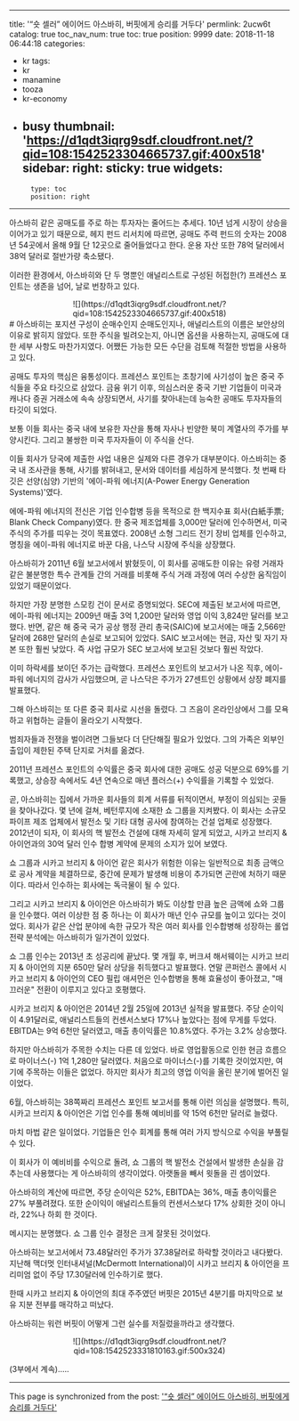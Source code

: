 
---
title: '“숏 셀러” 에이어드 아스바히, 버핏에게 승리를 거두다'
permlink: 2ucw6t
catalog: true
toc_nav_num: true
toc: true
position: 9999
date: 2018-11-18 06:44:18
categories:
- kr
tags:
- kr
- manamine
- tooza
- kr-economy
- busy
thumbnail: 'https://d1qdt3iqrg9sdf.cloudfront.net/?qid=108:1542523304665737.gif:400x518'
sidebar:
    right:
        sticky: true
widgets:
    -
        type: toc
        position: right
---


아스바히 같은 공매도를 주로 하는 투자자는 줄어드는 추세다. 10년 넘게 시장이 상승을 이어가고 있기 때문으로, 헤지 펀드 리서치에 따르면, 공매도 주력 펀드의 숫자는 2008년 54곳에서 올해 9월 단 12곳으로 줄어들었다고 한다. 운용 자산 또한 78억 달러에서 38억 달러로 절반가량 축소됐다.
  
이러한 환경에서, 아스바히와 단 두 명뿐인 애널리스트로 구성된 허접한(?) 프레션스 포인트는 생존을 넘어, 날로 번창하고 있다. 

<center>
![](https://d1qdt3iqrg9sdf.cloudfront.net/?qid=108:1542523304665737.gif:400x518)
</center>
#
아스바히는 포지션 구성이 순매수인지 순매도인지나, 애널리스트의 이름은 보안상의 이유로 밝히지 않았다. 또한 주식을 빌려오는지, 아니면 옵션을 사용하는지, 공매도에 대한 세부 사항도 마찬가지였다. 어쨌든 가능한 모든 수단을 검토해 적절한 방법을 사용하고 있다. 
  
공매도 투자의 핵심은 융통성이다. 프레션스 포인트는 초창기에 사기성이 높은 중국 주식들을 주요 타깃으로 삼았다. 금융 위기 이후, 의심스러운 중국 기반 기업들이 미국과 캐나다 증권 거래소에 속속 상장되면서, 사기를 찾아내는데 능숙한 공매도 투자자들의 타깃이 되었다. 
  
보통 이들 회사는 중국 내에 보유한 자산을 통해 자사나 빈양한 북미 계열사의 주가를 부양시킨다. 그리고 불쌍한 미국 투자자들이 이 주식을 산다.
  
이들 회사가 당국에 제출한 사업 내용은 실제와 다른 경우가 대부분이다. 아스바히는 중국 내 조사관을 통해, 사기를 밝혀내고, 문서와 데이터를 세심하게 분석했다. 첫 번째 타깃은 선양(심양) 기반의 '에이-파워 에너지(A-Power Energy Generation Systems)'였다.
  
에에-파워 에너지의 전신은 기업 인수합병 등을 목적으로 한 백지수표 회사(白紙手票; Blank Check Company)였다. 한 중국 제조업체를 3,000만 달러에 인수하면서, 미국 주식의 주가를 띠우는 것이 목표였다. 2008년 소형 그리드 전기 장비 업체를 인수하고, 명칭을 에이-파워 에너지로 바꾼 다음, 나스닥 시장에 주식을 상장했다.
  
아스바히가 2011년 6월 보고서에서 밝혔듯이, 이 회사를 공매도한 이유는 유령 거래자 같은 불분명한 특수 관계들 간의 거래를 비롯해 주식 거래 과정에 여러 수상한 움직임이 있었기 때문이었다. 
  
하지만 가장 분명한 스모킹 건이 문서로 증명되었다. SEC에 제출된 보고서에 따르면, 에이-파워 에너지는 2009년 매출 3억 1,200만 달러와 영업 이익 3,824만 달러를 보고했다. 반면, 같은 해 중국 국가 공상 행정 관리 총국(SAIC)에 보고서에는 매출 2,566만 달러에 268만 달러의 손실로 보고되어 있었다. SAIC 보고서에는 현금, 자산 및 자기 자본 또한 훨씬 낮았다. 즉 사업 규모가 SEC 보고서에 보고된 것보다 훨씬 작았다.
  
이미 하락세를 보이던 주가는 급락했다. 프레션스 포인트의 보고서가 나온 직후, 에이-파워 에너지의 감사가 사임했으며, 곧 나스닥은 주가가 27센트인 상황에서 상장 폐지를 발표했다.
  
그해 아스바히는 또 다른 중국 회사로 시선을 돌렸다. 그 즈음이 온라인상에서 그를 모욕하고 위협하는 글들이 올라오기 시작했다.
  
범죄자들과 전쟁을 벌이려면 그들보다 더 단단해질 필요가 있었다. 그의 가족은 외부인 출입이 제한된 주택 단지로 거처를 옮겼다.
  
2011년 프레션스 포인트의 수익률은 중국 회사에 대한 공매도 성공 덕분으로 69%를 기록했고, 상승장 속에서도 4년 연속으로 매년 플러스(+) 수익률을 기록할 수 있었다.
  
곧, 아스바히는 집에서 가까운 회사들의 회계 서류를 뒤적이면서, 부정이 의심되는 곳들을 찾아나갔다. 몇 년에 걸쳐, 베턴루지에 소재한 쇼 그룹을 지켜봤다. 이 회사는 소규모 파이프 제조 업체에서 발전소 및 기타 대형 공사에 참여하는 건설 업체로 성장했다. 2012년이 되자, 이 회사의 핵 발전소 건설에 대해 자세히 알게 되었고, 시카고 브리지 & 아이언과의 30억 달러 인수 합병 계약에 문제의 소지가 있어 보였다.
  
쇼 그룹과 시카고 브리지 & 아이언 같은 회사가 위험한 이유는 일반적으로 최종 금액으로 공사 계약을 체결하므로, 중간에 문제가 발생해 비용이 추가되면 곤란에 처하기 때문이다. 따라서 인수하는 회사에는 독극물이 될 수 있다.
  
그리고 시카고 브리지 & 아이언은 아스바히가 봐도 이상할 만큼 높은 금액에 쇼와 그룹을 인수했다. 여러 이상한 점 중 하나는 이 회사가 매년 인수 규모를 높이고 있다는 것이었다. 회사가 같은 산업 분야에 속한 규모가 작은 여러 회사를 인수합병해 성장하는 롤업 전략 분석에는 아스바히가 일가견이 있었다.
  
쇼 그룹 인수는 2013년 초 성공리에 끝났다. 몇 개월 후, 버크셔 해서웨이는 시카고 브리지 & 아이언의 지분 650만 달러 상당을 취득했다고 발표했다. 연말 콘퍼런스 콜에서 시카고 브리지 & 아이언의 CEO 필립 애셔먼은 인수합병을 통해 효율성이 좋아졌고, "매끄러운" 전환이 이루지고 있다고 호평했다. 
  
시카고 브리지 & 아이언은 2014년 2월 25일에 2013년 실적을 발표했다. 주당 순이익이 4.91달러로, 애널리스트들의 컨센서스보다 17%나 높았다는 점에 무게를 두었다. EBITDA는 9억 6천만 달러였고, 매출 총이익률은 10.8%였다. 주가는 3.2% 상승했다.
  
하지만 아스바히가 주목한 수치는 다른 데 있었다. 바로 영업활동으로 인한 현금 흐름으로 마이너스(-) 1억 1,280만 달러였다. 처음으로 마이너스(-)를 기록한 것이었지만, 여기에 주목하는 이들은 없었다. 하지만 회사가 최고의 영업 이익을 올린 분기에 벌어진 일이었다. 
  
6월, 아스바히는 38쪽짜리 프레션스 포인트 보고서를 통해 이런 의심을 설명했다. 특히, 시카고 브리지 & 아이언은 기업 인수를 통해 예비비를 약 15억 6천만 달러로 늘렸다.
  
마치 마법 같은 일이었다. 기업들은 인수 회계를 통해 여러 가지 방식으로 수익을 부풀릴 수 있다. 
  
이 회사가 이 예비비를 수익으로 돌려, 쇼 그룹의 핵 발전소 건설에서 발생한 손실을 감추는데 사용했다는 게 아스바히의 생각이었다. 아랫돌을 빼서 윗돌을 괸 셈이었다.
  
아스바히의 계산에 따르면, 주당 순이익은 52%, EBITDA는 36%, 매출 총이익률은 27% 부풀려졌다. 또한 순이익이 애널리스트들의 컨센서스보다 17% 상회한 것이 아니라, 22%나 하회 한 것이다. 
  
메시지는 분명했다. 쇼 그룹 인수 결정은 크게 잘못된 것이었다.
  
아스바히는 보고서에서 73.48달러인 주가가 37.38달러로 하락할 것이라고 내다봤다. 지난해 맥더멋 인터내셔널(McDermott International)이 시카고 브리지 & 아이언을 프리미엄 없이 주당 17.30달러에 인수하기로 했다.
  
한때 시카고 브리지 & 아이언의 최대 주주였던 버핏은 2015년 4분기를 마지막으로 보유 지분 전부를 매각하고 떠났다. 
  
아스바히는 워런 버핏이 어떻게 그런 실수를 저질렀을까라고 생각했다.

<center>
![](https://d1qdt3iqrg9sdf.cloudfront.net/?qid=108:1542523331810163.gif:500x324)
</center>
  
(3부에서 계속).....

- - -

This page is synchronized from the post: ['“숏 셀러” 에이어드 아스바히, 버핏에게 승리를 거두다'](https://steemit.com/@pius.pius/2ucw6t)
